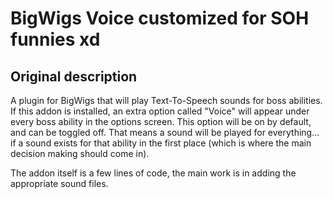 # BigWigs Voice customized for SOH funnies xd

## Original description
A plugin for BigWigs that will play Text-To-Speech sounds for boss abilities. If this addon is installed, an extra option called "Voice" will appear under every boss ability in the options screen. This option will be on by default, and can be toggled off. That means a sound will be played for everything... if a sound exists for that ability in the first place (which is where the main decision making should come in).

The addon itself is a few lines of code, the main work is in adding the appropriate sound files.
